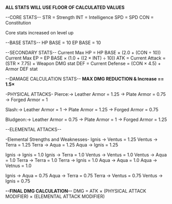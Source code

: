 **ALL STATS WILL USE FLOOR OF CALCULATED VALUES**

--CORE STATS--
STR = Strength
INT = Intelligence
SPD = SPD
CON = Constitution

Core stats increased on level up

--BASE STATS--
HP BASE = 10
EP BASE = 10

--SECONDARY STATS--
Current Max HP = HP BASE × (2.0 + (CON ÷ 10))
Current Max EP = EP BASE × (1.0 + ((2 × INT) ÷ 10))
ATK = Current Attack = (STR × 7.75) + Weapon DMG stat
DEF = Current Defense = (CON × 4.5) + Armor DEF stat

--DAMAGE CALCULATION STATS--
**MAX DMG REDUCTION & Increase == 1.5×**

-PHYSICAL ATTACKS-
Pierce:-> Leather Armor = 1.25
-> Plate Armor = 0.75
-> Forged Armor = 1

Slash:-> Leather Armor = 1
-> Plate Armor = 1.25
-> Forged Armor = 0.75

Bludgeon:-> Leather Armor = 0.75
-> Plate Armor = 1
-> Forged Armor = 1.25

--ELEMENTAL ATTACKS--

-Elemental Strengths and Weaknesses-
Ignis -> Ventus = 1.25
Ventus -> Terra = 1.25
Terra -> Aqua = 1.25
Aqua -> Ignis = 1.25

Ignis -> Ignis = 1.0
Ignis -> Terra = 1.0
Ventus -> Ventus = 1.0
Ventus -> Aqua = 1.0
Terra -> Terra = 1.0
Terra -> Ignis = 1.0
Aqua -> Aqua = 1.0
Aqua -> Vetnus = 1.0

Ignis -> Aqua = 0.75
Aqua -> Terra = 0.75
Terra -> Ventus = 0.75
Ventus -> Ignis = 0.75

**--FINAL DMG CALCULATION--**
DMG = ATK × (PHYSICAL ATTACK MODIFIER) × (ELEMENTAL ATTACK MODIFIER)